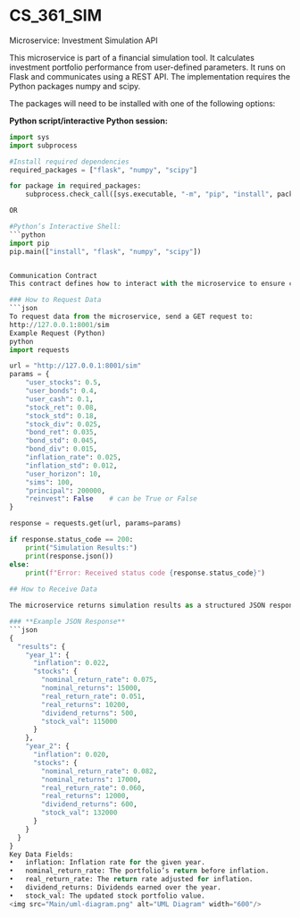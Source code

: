 # CS_361_SIM
Microservice: Investment Simulation API

This microservice is part of a financial simulation tool.  It calculates investment portfolio performance from user-defined parameters.  It runs on Flask and communicates using a REST API. The implementation requires the Python packages numpy and scipy.

The packages will need to be installed with one of the following options:

**Python script/interactive Python session:**
```python
import sys
import subprocess

#Install required dependencies
required_packages = ["flask", "numpy", "scipy"]

for package in required_packages:
    subprocess.check_call([sys.executable, "-m", "pip", "install", package])

OR

#Python’s Interactive Shell:
```python
import pip
pip.main(["install", "flask", "numpy", "scipy"])


Communication Contract 
This contract defines how to interact with the microservice to ensure consistency for all teammates.

### How to Request Data
```json
To request data from the microservice, send a GET request to:
http://127.0.0.1:8001/sim
Example Request (Python)
python
import requests

url = "http://127.0.0.1:8001/sim"
params = {
    "user_stocks": 0.5,
    "user_bonds": 0.4,
    "user_cash": 0.1,
    "stock_ret": 0.08,
    "stock_std": 0.18,
    "stock_div": 0.025,
    "bond_ret": 0.035,
    "bond_std": 0.045,
    "bond_div": 0.015,
    "inflation_rate": 0.025,
    "inflation_std": 0.012,
    "user_horizon": 10,
    "sims": 100,
    "principal": 200000,
    "reinvest": False    # can be True or False
}

response = requests.get(url, params=params)

if response.status_code == 200:
    print("Simulation Results:")
    print(response.json())
else:
    print(f"Error: Received status code {response.status_code}")
    
## How to Receive Data

The microservice returns simulation results as a structured JSON response.

### **Example JSON Response**
```json
{
  "results": {
    "year_1": {
      "inflation": 0.022,
      "stocks": {
        "nominal_return_rate": 0.075,
        "nominal_returns": 15000,
        "real_return_rate": 0.051,
        "real_returns": 10200,
        "dividend_returns": 500,
        "stock_val": 115000
      }
    },
    "year_2": {
      "inflation": 0.020,
      "stocks": {
        "nominal_return_rate": 0.082,
        "nominal_returns": 17000,
        "real_return_rate": 0.060,
        "real_returns": 12000,
        "dividend_returns": 600,
        "stock_val": 132000
      }
    }
  }
}
Key Data Fields:
•	inflation: Inflation rate for the given year.
•	nominal_return_rate: The portfolio’s return before inflation.
•	real_return_rate: The return rate adjusted for inflation.
•	dividend_returns: Dividends earned over the year.
•	stock_val: The updated stock portfolio value.
<img src="Main/uml-diagram.png" alt="UML Diagram" width="600"/>




